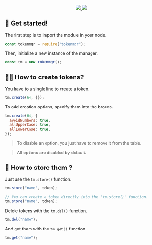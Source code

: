 <div align="center">
  <a href="https://npmjs.com/package/tokenmgr">
    <img src="https://img.shields.io/badge/npm-available-green?style=for-the-badge">
  </a>

  <a href="https://npmjs.com/package/tokenmgr?activeTab=versions">
    <img src="https://img.shields.io/badge/version-1.0.1-blue?style=for-the-badge">
  </a>
</div>

## 🚀 Get started!

The first step is to import the module in your node.

```js
const tokenmgr = require("tokenmgr");
```

Then, initialize a new instance of the manager.

```js
const tm = new tokenmgr();
```

## 👩‍💻 How to create tokens?

You have to a single line to create a token.

```js
tm.create(64, {});
```

To add creation options, specify them into the braces.

```js
tm.create(64, {
  avoidNumbers: true,
  allUpperCase: true,
  allLowerCase: true,
});
```

> To disable an option, you just have to remove it from the table.

> All options are disabled by default.

## 💾 How to store them ?

Just use the `tm.store()` function.

```js
tm.store("name", token);

// You can create a token directly into the 'tm.store()' function.
tm.store("name", token);
```

Delete tokens with the `tm.del()` function.

```js
tm.del("name");
```

And get them with the `tm.get()` function.

```js
tm.get("name");
```
